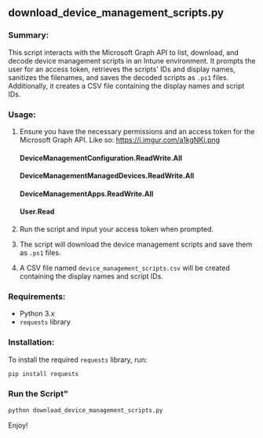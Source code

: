 ## download_device_management_scripts.py

### Summary:
This script interacts with the Microsoft Graph API to list, download, and decode device management scripts in an Intune environment. It prompts the user for an access token, retrieves the scripts' IDs and display names, sanitizes the filenames, and saves the decoded scripts as `.ps1` files. Additionally, it creates a CSV file containing the display names and script IDs.

### Usage:
1. Ensure you have the necessary permissions and an access token for the Microsoft Graph API. Like so: https://i.imgur.com/a1kgNKi.png
	#### DeviceManagementConfiguration.ReadWrite.All
	#### DeviceManagementManagedDevices.ReadWrite.All
	#### DeviceManagementApps.ReadWrite.All
	#### User.Read
	
2. Run the script and input your access token when prompted.
3. The script will download the device management scripts and save them as `.ps1` files.
4. A CSV file named `device_management_scripts.csv` will be created containing the display names and script IDs.

### Requirements:
- Python 3.x
- `requests` library

### Installation:
To install the required `requests` library, run:
```sh
pip install requests
```

### Run the Script"
```sh
python download_device_management_scripts.py
```

Enjoy!